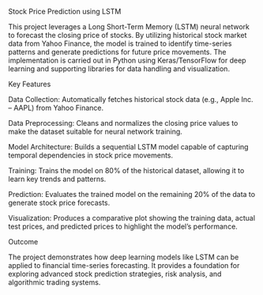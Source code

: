 Stock Price Prediction using LSTM

This project leverages a Long Short-Term Memory (LSTM) neural network to forecast the closing price of stocks. By utilizing historical stock market data from Yahoo Finance, the model is trained to identify time-series patterns and generate predictions for future price movements. The implementation is carried out in Python using Keras/TensorFlow for deep learning and supporting libraries for data handling and visualization.

Key Features

Data Collection: Automatically fetches historical stock data (e.g., Apple Inc. – AAPL) from Yahoo Finance.

Data Preprocessing: Cleans and normalizes the closing price values to make the dataset suitable for neural network training.

Model Architecture: Builds a sequential LSTM model capable of capturing temporal dependencies in stock price movements.

Training: Trains the model on 80% of the historical dataset, allowing it to learn key trends and patterns.

Prediction: Evaluates the trained model on the remaining 20% of the data to generate stock price forecasts.

Visualization: Produces a comparative plot showing the training data, actual test prices, and predicted prices to highlight the model’s performance.

Outcome

The project demonstrates how deep learning models like LSTM can be applied to financial time-series forecasting. It provides a foundation for exploring advanced stock prediction strategies, risk analysis, and algorithmic trading systems.
